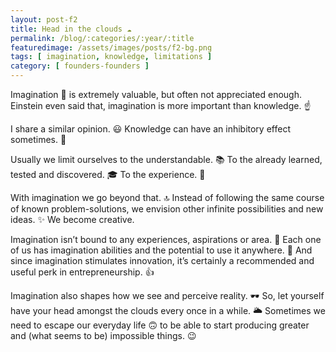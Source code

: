 ```yaml
---
layout: post-f2
title: Head in the clouds ☁
permalink: /blog/:categories/:year/:title
featuredimage: /assets/images/posts/f2-bg.png
tags: [ imagination, knowledge, limitations ]
category: [ founders-founders ]
---
```


Imagination 🔮 is extremely valuable, but often not appreciated enough. Einstein even said that, imagination is more important than knowledge. ☝️

I share a similar opinion. 😃 Knowledge can have an inhibitory effect sometimes. 🛑

Usually we limit ourselves to the understandable. 📚 To the already learned, tested and discovered. 🎓 To the experience. 🧐

With imagination we go beyond that. 🔝 Instead of following the same course of known problem-solutions, we envision other infinite possibilities and new ideas. ✨ We become creative.

Imagination isn’t bound to any experiences, aspirations or area. 🔀 Each one of us has imagination abilities and the potential to use it anywhere. 👥 And since imagination stimulates innovation, it’s certainly a recommended and useful perk in entrepreneurship. 👍

Imagination also shapes how we see and perceive reality. 🕶️ So, let yourself have your head amongst the clouds every once in a while. 🌥️ Sometimes we need to escape our everyday life 🙃 to be able to start producing greater and (what seems to be) impossible things.  😉